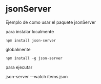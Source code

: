 # jsonServer
  Ejemplo de como usar el paquete jsonServer
  
 para instalar localmente  
 
    npm install json-server    
    
  globalmente
    
    npm install -g json-server
        
para ejecutar

  json-server --watch items.json
